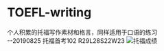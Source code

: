 # TOEFL-writing
个人积累的托福写作素材和格言，同样适用于口语的练习  
--20190825 托福首考102 R29L28S22W23
![托福成绩](https://s2.ax1x.com/2019/09/08/n3jKfg.png)
